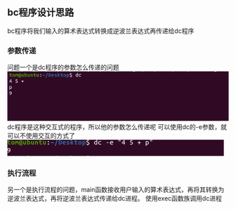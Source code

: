 ## bc程序设计思路
bc程序将我们输入的算术表达式转换成逆波兰表达式再传递给dc程序
### 参数传递
问题一个是dc程序的参数怎么传递的问题
![Alt text](image.png)
dc程序是这种交互式的程序，所以他的参数怎么传递呢
可以使用dc的-e参数，就可以不使用交互的方式了
![Alt text](image-1.png)

### 执行流程
另一个是执行流程的问题，main函数接收用户输入的算术表达式，再将其转换为逆波兰表达式，再将逆波兰表达式传递给dc进程。
使用exec函数族调用dc进程